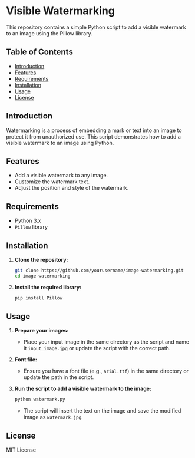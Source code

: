 # Visible Watermarking

This repository contains a simple Python script to add a visible watermark to an image using the Pillow library.

## Table of Contents
- [Introduction](#introduction)
- [Features](#features)
- [Requirements](#requirements)
- [Installation](#installation)
- [Usage](#usage)
- [License](#license)

## Introduction

Watermarking is a process of embedding a mark or text into an image to protect it from unauthorized use. This script demonstrates how to add a visible watermark to an image using Python.

## Features

- Add a visible watermark to any image.
- Customize the watermark text.
- Adjust the position and style of the watermark.

## Requirements

- Python 3.x
- `Pillow` library

## Installation

1. **Clone the repository:**
   
   ```sh
   git clone https://github.com/yourusername/image-watermarking.git
   cd image-watermarking
   ```
2. **Install the required library:**

   ```sh
   pip install Pillow

## Usage

1. **Prepare your images:**
   - Place your input image in the same directory as the script and name it `input_image.jpg` or update the script with the correct path.

2. **Font file:**
   - Ensure you have a font file (e.g., `arial.ttf`) in the same directory or update the path in the script.

3. **Run the script to add a visible watermark to the image:**

      ```sh
      python watermark.py
      ```
   - The script will insert the text on the image and save the modified image as `watermark.jpg`.

## License
MIT License
